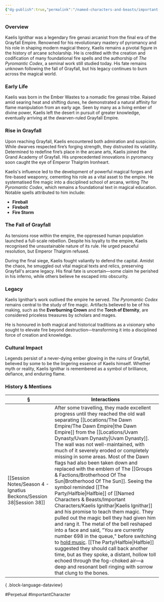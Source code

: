 ```yaml
---
{"dg-publish":true,"permalink":"/named-characters-and-beasts/important-characters/kaelis-ignithar/","tags":["Important","NPC"],"updated":"2025-06-10T19:10:58.262+01:00"}
---
```



### Overview  
Kaelis Ignithar was a legendary fire genasi arcanist from the final era of the Grayfall Empire. Renowned for his revolutionary mastery of pyromancy and his role in shaping modern magical theory, Kaelis remains a pivotal figure in the history of arcane scholarship. He is credited with the creation and codification of many foundational fire spells and the authorship of _The Pyromantic Codex_, a seminal work still studied today. His fate remains unknown following the fall of Grayfall, but his legacy continues to burn across the magical world.

### Early Life  
Kaelis was born in the Ember Wastes to a nomadic fire genasi tribe. Raised amid searing heat and shifting dunes, he demonstrated a natural affinity for flame manipulation from an early age. Seen by many as a living ember of divine power, Kaelis left the desert in pursuit of greater knowledge, eventually arriving at the dwarven-ruled Grayfall Empire.

### Rise in Grayfall  
Upon reaching Grayfall, Kaelis encountered both admiration and suspicion. While dwarves respected fire’s forging strength, they distrusted its volatility. Determined to redefine fire’s place in the arcane arts, Kaelis joined the Grand Academy of Grayfall. His unprecedented innovations in pyromancy soon caught the eye of Emperor Thalgrim Ironheart.

Kaelis's influence led to the development of powerful magical forges and fire-based weaponry, cementing his role as a vital asset to the empire. He systematised fire magic into a disciplined school of arcana, writing _The Pyromantic Codex_, which remains a foundational text in magical education. Notable spells attributed to him include:

- **Fireball**
- **Firebolt**
- **Fire Storm**

### The Fall of Grayfall  
As tensions rose within the empire, the oppressed human population launched a full-scale rebellion. Despite his loyalty to the empire, Kaelis recognised the unsustainable nature of its rule. He urged peaceful resolution, but Emperor Thalgrim refused.

During the final siege, Kaelis fought valiantly to defend the capital. Amidst the chaos, he smuggled out vital magical texts and relics, preserving Grayfall's arcane legacy. His final fate is uncertain—some claim he perished in his inferno, while others believe he escaped into obscurity.

### Legacy  
Kaelis Ignithar’s work outlived the empire he served. _The Pyromantic Codex_ remains central to the study of fire magic. Artifacts believed to be of his making, such as the **Everburning Crown** and the **Torch of Eternity**, are considered priceless treasures by scholars and mages.

He is honoured in both magical and historical traditions as a visionary who sought to elevate fire beyond destruction—transforming it into a disciplined force of creation and knowledge.

### Cultural Impact  
Legends persist of a never-dying ember glowing in the ruins of Grayfall, believed by some to be the lingering essence of Kaelis himself. Whether myth or reality, Kaelis Ignithar is remembered as a symbol of brilliance, defiance, and enduring flame.

### History & Mentions
| §                                                                       | Interactions                                                                                                                                                                                                                                                                                                                                                                                                                                                                                                                                                                                                                                                                                                                                                                                                                                                                                                                                                      |
| ----------------------------------------------------------------------- | ----------------------------------------------------------------------------------------------------------------------------------------------------------------------------------------------------------------------------------------------------------------------------------------------------------------------------------------------------------------------------------------------------------------------------------------------------------------------------------------------------------------------------------------------------------------------------------------------------------------------------------------------------------------------------------------------------------------------------------------------------------------------------------------------------------------------------------------------------------------------------------------------------------------------------------------------------------------- |
| [[Session Notes/Season 4 - Ignatius Beckons/Session 38\|Session 38]] | After some travelling, they made excellent progress until they reached the old wall separating [[Locations/The Dawn Empire/The Dawn Empire\|the Dawn Empire]] from the [[Locations/Uvam Dynasty/Uvam Dynasty\|Uvam Dynasty]]. The wall was not well-maintained, with much of it severely eroded or completely missing in some areas. Most of the Dawn flags had also been taken down and replaced with the emblem of The [[Groups & Factions/Brotherhood Of The Sun\|Brotherhood Of The Sun]]. Seeing the symbol reminded [[The Party/Halfbie\|Halfbie]] of [[Named Characters & Beasts/Important Characters/Kaelis Ignithar\|Kaelis Ignithar]] and his promise to teach them magic. They pulled out the magic bell they had given him and rang it. The metal of the bell reshaped into a face and said, "You are currently number 698 in the queue," before switching to [hold music](https://open.spotify.com/track/35oiHtaPcjzqwx2gu9dx6a?si=0bb51f545de94ab3). [[The Party/Halfbie\|Halfbie]] suggested they should call back another time, but as they spoke, a distant, hollow toll echoed through the fog-choked air—a deep and resonant bell ringing with sorrow that clung to the bones. |

{ .block-language-dataview}

#Perpetual #ImportantCharacter 